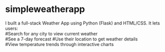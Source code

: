 # simpleweatherapp
I built a full-stack Weather App using Python (Flask) and HTML/CSS. It lets users:  
#Search for any city to view current weather  
#See a 7-day forecast 
#Use their location to get weather details  
#View temperature trends through interactive charts
